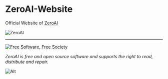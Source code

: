 # ZeroAI-Website
Official Website of
[ZeroAI](https://zeroaifoundation.github.io/ZeroAI-Website/index.html)


![ZeroAI](https://drive.google.com/file/d/1uTExFfvDjW9eP-K8UscP29gCWOHmUfYK/view?usp=share_link)




-----------------------------------------------------------------------------------

<a href="http://u.fsf.org/16e"><img src="https://static.fsf.org/nosvn/images/badges/fsfs_icons_red-bg.png" alt="Free Software, Free Society"></a>   

*ZeroAI is free and open source software and supports the right to read, distribute and repair.*


![Alt](https://repobeats.axiom.co/api/embed/d2897eb81239aab92e1394b6d833b19c8dbac24c.svg "Repobeats analytics image")
